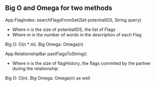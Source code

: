 
## Big O and Omega for two methods


App.FlagIndex: searchFlagsFromSet(Set<Integer> potentialIDS, String query) 
* Where n is the size of potentialIDS, the list of Flags
* Where m is the number of words in the description of each Flag
  
Big O: O(n * m). Big Omega: Omega(n)

App.RelationshipBar  pastFlagsToString()
* Where n is the size of flagHistory, the flags commited by the partner during the relationship

Big O: O(n). Big Omega: Omega(n) as well

